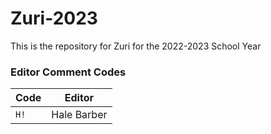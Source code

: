 # Zuri-2023
This is the repository for Zuri for the 2022-2023 School Year

### Editor Comment Codes
| Code | Editor |
| ---- | ------ |
| `H!` | Hale Barber |
